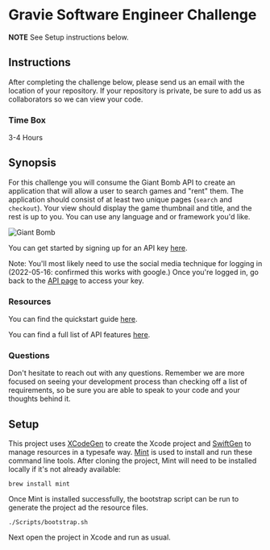 # Gravie Software Engineer Challenge

**NOTE**
See Setup instructions below.

## Instructions

After completing the challenge below, please send us an email with the location of your repository. If
your repository is private, be sure to add us as collaborators so we can view your code.

### Time Box

3-4 Hours

## Synopsis

For this challenge you will consume the Giant Bomb API to create an application that will allow a
user to search games and "rent" them. The application should consist of at least two unique pages
(`search` and `checkout`). Your view should display the game thumbnail and title, and the rest is up
to you. You can use any language and or framework you'd like.

![Giant Bomb](https://upload.wikimedia.org/wikipedia/en/4/4b/Giant_Bomb_logo.png)

You can get started by signing up for an API key [here](https://www.giantbomb.com/api/).

Note: You'll most likely need to use the social media technique for logging in (2022-05-16: confirmed this works with google.)  Once you're logged in, go back to the [API page](https://www.giantbomb.com/api/) to access your key.

### Resources

You can find the quickstart guide
[here](https://www.giantbomb.com/forums/api-developers-3017/quick-start-guide-to-using-the-api-1427959/).

You can find a full list of API features [here](https://www.giantbomb.com/api/documentation).

### Questions

Don't hesitate to reach out with any questions. Remember we are more focused on seeing your
development process than checking off a list of requirements, so be sure you are able to speak to your
code and your thoughts behind it.

## Setup

This project uses [XCodeGen](https://github.com/yonaskolb/XcodeGen) to create the Xcode project and [SwiftGen](https://github.com/SwiftGen/SwiftGen) to manage
resources in a typesafe way. [Mint](https://github.com/yonaskolb/Mint) is used to install and run these command line tools. After cloning the project, Mint
will need to be installed locally if it's not already available:

```
brew install mint
```

Once Mint is installed successfully, the bootstrap script can be run to generate the project ad the resource files.

```
./Scripts/bootstrap.sh
```

Next open the project in Xcode and run as usual.
